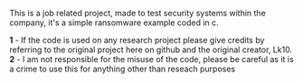 This is a job related project, made to test security systems within the company, it's a simple ransomware example coded in c.

**1** - If the code is used on any research project please give credits by referring to the original project here on github and the original creator, Lk10.
**2** - I am not responsible for the misuse of the code, please be careful as it is a crime to use this for anything other than reseach purposes
